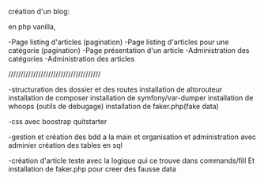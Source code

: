 création d'un blog:

en php vanilla,

-Page listing d'articles (pagination)
-Page listing d'articles pour une catégorie (pagination)
-Page présentation d'un article
-Administration des catégories
-Administration des articles

/////////////////////////////////////

-structuration des dossier et des routes
installation de altorouteur
installation de composer
installation de symfony/var-dumper
installation de whoops (outils de debugage)
installation de faker.php(fake data)

-css avec boostrap quitstarter

-gestion et création des bdd a la main et organisation et administration avec adminier
création des tables en sql

-création d'article teste avec la logique qui ce trouve dans commands/fill
Et installation de faker.php pour creer des fausse data
